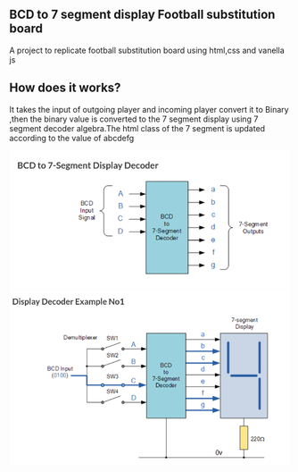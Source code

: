 ## BCD to 7 segment display Football substitution board
A  project to replicate football substitution board using html,css and vanella js

## How does it works?
It takes the input of outgoing player and incoming player convert it to Binary ,then the binary value is converted to the 7 segment display using 7 segment decoder algebra.The html class of the 7 segment is updated according to the value of abcdefg

![decoder](https://github.com/Aashish1-1-1/Miniproject-EEEG-/blob/main/images/7segdec.png)
![display](https://github.com/Aashish1-1-1/Miniproject-EEEG-/blob/main/images/7seg.png)

